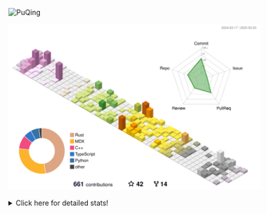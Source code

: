 ![PuQing](https://user-images.githubusercontent.com/27223114/171565019-9a56fae6-b08b-421f-99db-7e830da42371.png)

![](./profile-3d-contrib/profile-season-animate.svg)

<details>
<summary>Click here for detailed stats!</summary>

<!--START_SECTION:waka-->
![Lines of code](https://img.shields.io/badge/From%20Hello%20World%20I%27ve%20Written-2.1%20million%20lines%20of%20code-blue)

**🐱 My GitHub Data** 

> 📦 433.4 kB Used in GitHub's Storage 
 > 
> 🏆 101 Contributions in the Year 2025
 > 
> 🚫 Not Opted to Hire
 > 
> 📜 44 Public Repositories 
 > 
> 🔑 33 Private Repositories 
 > 
**I'm an Early 🐤** 

```text
🌞 Morning                635 commits         ██░░░░░░░░░░░░░░░░░░░░░░░   07.10 % 
🌆 Daytime                3984 commits        ███████████░░░░░░░░░░░░░░   44.56 % 
🌃 Evening                2116 commits        ██████░░░░░░░░░░░░░░░░░░░   23.67 % 
🌙 Night                  2206 commits        ██████░░░░░░░░░░░░░░░░░░░   24.67 % 
```


📊 **This Week I Spent My Time On** 

```text
💬 Programming Languages: 
Python                   7 hrs 54 mins       ██████░░░░░░░░░░░░░░░░░░░   22.24 % 
CLI                      5 hrs 29 mins       ████░░░░░░░░░░░░░░░░░░░░░   15.48 % 
Other                    4 hrs 24 mins       ███░░░░░░░░░░░░░░░░░░░░░░   12.41 % 
C++                      4 hrs 21 mins       ███░░░░░░░░░░░░░░░░░░░░░░   12.28 % 
Lua                      3 hrs 15 mins       ██░░░░░░░░░░░░░░░░░░░░░░░   09.16 % 

🔥 Editors: 
VS Code                  21 hrs 2 mins       ███████████████░░░░░░░░░░   59.26 % 
Ghostty                  5 hrs 29 mins       ████░░░░░░░░░░░░░░░░░░░░░   15.48 % 
Telegram                 2 hrs 48 mins       ██░░░░░░░░░░░░░░░░░░░░░░░   07.89 % 
NetEaseMusic             1 hr 59 mins        █░░░░░░░░░░░░░░░░░░░░░░░░   05.63 % 
Zotero                   1 hr 34 mins        █░░░░░░░░░░░░░░░░░░░░░░░░   04.43 % 

💻 Operating System: 
Mac                      16 hrs 27 mins      ████████████░░░░░░░░░░░░░   46.31 % 
WSL                      10 hrs 26 mins      ███████░░░░░░░░░░░░░░░░░░   29.39 % 
Linux                    8 hrs 37 mins       ██████░░░░░░░░░░░░░░░░░░░   24.30 % 
```


<!--END_SECTION:waka-->
</details>
